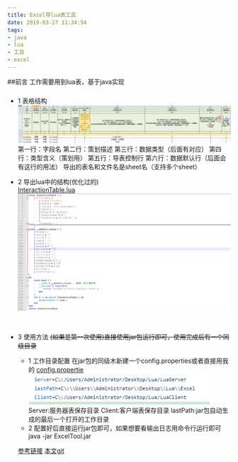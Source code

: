 ```yaml
---
title: Excel导lua表工具
date: 2019-03-27 11:34:54
tags:
- java
- lua
- 工具
- excel
---
```

##前言
    工作需要用到lua表，基于java实现
###
* 1
    表格结构
    ![图片](Excel导lua表工具/1.png)
    第一行：字段名 
    第二行：策划描述
    第三行：数据类型（后面有对应）
    第四行：类型含义（策划用）
    第五行：导表控制行 
    第六行：数据默认行（后面会有这行的用法）
    导出的表名和文件名是sheet名（支持多个sheet）<br>
* 2
    导出lua中的结构(优化过的)<br>
    [InteractionTable.lua](https://github.com/SiMaLaoShi/ExcelTool/blob/master/InteractionTable.lua)
    ![图片](Excel导lua表工具/2.png)
    
    <br>    
* 3 
    使用方法
    ~~(如果是第一次使用)直接使用jar包运行即可，使用完成后有一个同级目录~~
    * 1 工作目录配置
    在jar包的同级木新建一个config.properties或者直接用我的
    [config.propertie](https://github.com/SiMaLaoShi/ExcelTool/blob/master/Release/config.properties)
    <br>![图片](Excel导lua表工具/3.png)
    Server:服务器表保存目录
    Client:客户端表保存目录
    lastPath:jar包自动生成的最后一个打开的工作目录
    * 2
    配置好后直接运行jar包即可，如果想要看输出日志用命令行运行即可 java -jar ExcelTool.jar
    
    
    
    [参考链接](https://blog.uwa4d.com/archives/1490.html)
    [本文git](https://github.com/SiMaLaoShi/ExcelTool)

    
    
    
